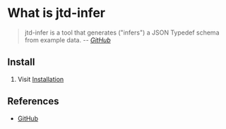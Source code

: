 # What is jtd-infer

> jtd-infer is a tool that generates ("infers") a JSON Typedef schema from example data.
> -- _[GitHub](https://github.com/jsontypedef/json-typedef-infer)_

## Install

1. Visit [Installation]

## References

- [GitHub]

[GitHub]: https://github.com/jsontypedef/json-typedef-infer
[Installation]: https://github.com/jsontypedef/json-typedef-infer#installation
